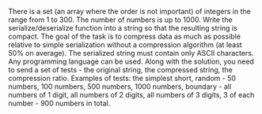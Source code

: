 There is a set (an array where the order is not important) of integers in the range from 1 to 300.
The number of numbers is up to 1000. Write the serialize/deserialize function into a string so that the resulting string is compact.
The goal of the task is to compress data as much as possible relative to simple serialization without a compression algorithm (at least 50% on average).
The serialized string must contain only ASCII characters. Any programming language can be used.
Along with the solution, you need to send a set of tests - the original string, the compressed string, the compression ratio.
Examples of tests: the simplest short, random - 50 numbers, 100 numbers, 500 numbers, 1000 numbers, boundary - all numbers of 1 digit, all numbers of 2 digits, all numbers of 3 digits, 3 of each number - 900 numbers in total.
